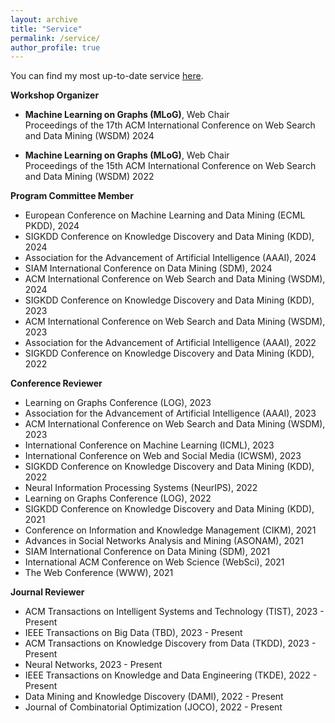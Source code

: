 ```yaml
---
layout: archive
title: "Service"
permalink: /service/
author_profile: true
---
```

You can find my most up-to-date service [here](https://yuwvandy.github.io/_pages/2023_CV_Yu_Wang.pdf#nameddest=EXTERNAL%20SERVICES).

**Workshop Organizer**
- **Machine Learning on Graphs (MLoG)**, Web Chair
  <br> Proceedings of the 17th ACM International Conference on Web Search and Data Mining (WSDM) 2024

- **Machine Learning on Graphs (MLoG)**, Web Chair
  <br> Proceedings of the 15th ACM International Conference on Web Search and Data Mining (WSDM) 2022


**Program Committee Member**
- European Conference on Machine Learning and Data Mining (ECML PKDD), 2024
- SIGKDD Conference on Knowledge Discovery and Data Mining (KDD), 2024
- Association for the Advancement of Artificial Intelligence (AAAI), 2024
- SIAM International Conference on Data Mining (SDM), 2024
- ACM International Conference on Web Search and Data Mining (WSDM), 2024
- SIGKDD Conference on Knowledge Discovery and Data Mining (KDD), 2023
- ACM International Conference on Web Search and Data Mining (WSDM), 2023
- Association for the Advancement of Artificial Intelligence (AAAI), 2022
- SIGKDD Conference on Knowledge Discovery and Data Mining (KDD), 2022


**Conference Reviewer**
- Learning on Graphs Conference (LOG), 2023
- Association for the Advancement of Artificial Intelligence (AAAI), 2023
- ACM International Conference on Web Search and Data Mining (WSDM), 2023
- International Conference on Machine Learning (ICML), 2023
- International Conference on Web and Social Media (ICWSM), 2023
- SIGKDD Conference on Knowledge Discovery and Data Mining (KDD), 2022
- Neural Information Processing Systems (NeurIPS), 2022
- Learning on Graphs Conference (LOG), 2022
- SIGKDD Conference on Knowledge Discovery and Data Mining (KDD), 2021
- Conference on Information and Knowledge Management (CIKM), 2021
- Advances in Social Networks Analysis and Mining (ASONAM), 2021
- SIAM International Conference on Data Mining (SDM), 2021
- International ACM Conference on Web Science (WebSci), 2021
- The Web Conference (WWW), 2021

**Journal Reviewer**
- ACM Transactions on Intelligent Systems and Technology (TIST), 2023 - Present
- IEEE Transactions on Big Data (TBD), 2023 - Present
- ACM Transactions on Knowledge Discovery from Data (TKDD), 2023 - Present
- Neural Networks, 2023 - Present
- IEEE Transactions on Knowledge and Data Engineering (TKDE), 2022 - Present
- Data Mining and Knowledge Discovery (DAMI), 2022 - Present
- Journal of Combinatorial Optimization (JOCO), 2022 - Present
